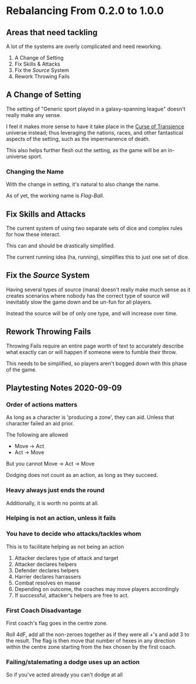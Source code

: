 # Rebalancing From 0.2.0 to 1.0.0

## Areas that need tackling

A lot of the systems are overly complicated and need reworking.

1. A Change of Setting
2. Fix Skills & Attacks
3. Fix the _Source_ System
4. Rework Throwing Fails

## A Change of Setting

The setting of "Generic sport played in a galaxy-spanning league" doesn't really make any sense.

I feel it makes more sense to have it take place in the [Curse of Transience](https://github.com/ElectricCoffee/Curse-of-Transience) universe instead; thus leveraging the nations, races, and other fantastical aspects of the setting, such as the impermanence of death.

This also helps further flesh out the setting, as the game will be an in-universe sport.

### Changing the Name

With the change in setting, it's natural to also change the name.

As of yet, the working name is _Flag-Ball_.

## Fix Skills and Attacks

The current system of using two separate sets of dice and complex rules for how these interact.

This can and should be drastically simplified.

The current running idea (ha, running), simplifies this to just one set of dice.

## Fix the _Source_ System

Having several types of source (mana) doesn't really make much sense as it creates scenarios where nobody has the correct type of source will inevitably slow the game down and be un-fun for all players.

Instead the source will be of only one type, and will increase over time.

## Rework Throwing Fails

Throwing Fails require an entire page worth of text to accurately describe what exactly can or will happen if someone were to fumble their throw.

This needs to be simplified, so players aren't bogged down with this phase of the game.

## Playtesting Notes 2020-09-09

### Order of actions matters

As long as a character is 'producing a zone', they can aid. Unless that character failed an aid prior.

The following are allowed

- Move -> Act
- Act -> Move

But you cannot Move -> Act -> Move

Dodging does not count as an action, as long as they succeed.

### Heavy always just ends the round

Additionally, it is worth no points at all.

### Helping is not an action, unless it fails

### You have to decide who attacks/tackles whom

This is to facilitate helping as not being an action

1. Attacker declares type of attack and target
2. Attacker declares helpers
3. Defender declares helpers
4. Harrier declares harrassers
5. Combat resolves en masse
6. Depending on outcome, the coaches may move players accordingly
7. If successful, attacker's helpers are free to act.

### First Coach Disadvantage

First coach's flag goes in the centre zone.

Roll 4dF, add all the non-zeroes together as if they were all +'s and add 3 to the result.
The flag is then move that number of hexes in any direction within the centre zone starting from the hex chosen by the first coach.

### Failing/stalemating a dodge uses up an action

So if you've acted already you can't dodge at all

